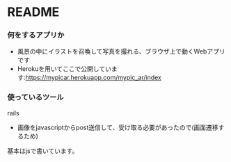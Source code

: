 # README

### 何をするアプリか
- 風景の中にイラストを召喚して写真を撮れる、ブラウザ上で動くWebアプリです
- Herokuを用いてここで公開しています:https://mypicar.herokuapp.com/mypic_ar/index

### 使っているツール
rails
- 画像をjavascriptからpost送信して、受け取る必要があったので(画面遷移するため)

基本はjsで書いています。
